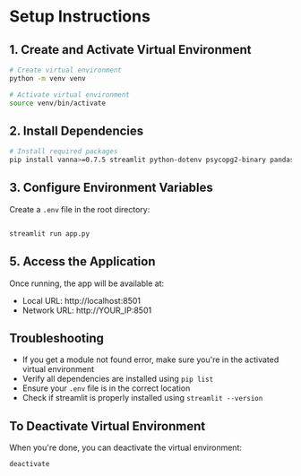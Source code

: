 # Setup Instructions

## 1. Create and Activate Virtual Environment

```bash
# Create virtual environment
python -m venv venv

# Activate virtual environment
source venv/bin/activate
```

## 2. Install Dependencies
```bash
# Install required packages
pip install vanna>=0.7.5 streamlit python-dotenv psycopg2-binary pandas plotly
```

## 3. Configure Environment Variables
Create a `.env` file in the root directory:
```bash

streamlit run app.py
```

## 5. Access the Application
Once running, the app will be available at:
- Local URL: http://localhost:8501
- Network URL: http://YOUR_IP:8501

## Troubleshooting
- If you get a module not found error, make sure you're in the activated virtual environment
- Verify all dependencies are installed using `pip list`
- Ensure your `.env` file is in the correct location
- Check if streamlit is properly installed using `streamlit --version`

## To Deactivate Virtual Environment
When you're done, you can deactivate the virtual environment:
```bash
deactivate